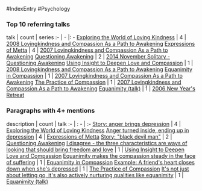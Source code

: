 #IndexEntry #Psychology

### Top 10 referring talks
talk | count | series
:- | - |: -
<a data-href="Exploring the World of Loving Kindness" href="Exploring+the+World+of+Loving+Kindness" class="internal-link" target="_blank" rel="noopener">Exploring the World of Loving Kindness</a> | 4 | <a data-href="2008 Lovingkindness and Compassion As a Path to Awakening" href="2008+Lovingkindness+and+Compassion+As+a+Path+to+Awakening" class="internal-link" target="_blank" rel="noopener">2008 Lovingkindness and Compassion As a Path to Awakening</a>
<a data-href="Expressions of Metta" href="Expressions+of+Metta" class="internal-link" target="_blank" rel="noopener">Expressions of Metta</a> | 4 | <a data-href="2007 Lovingkindness and Compassion As a Path to Awakening" href="2007+Lovingkindness+and+Compassion+As+a+Path+to+Awakening" class="internal-link" target="_blank" rel="noopener">2007 Lovingkindness and Compassion As a Path to Awakening</a>
<a data-href="Questioning Awakening" href="Questioning+Awakening" class="internal-link" target="_blank" rel="noopener">Questioning Awakening</a> | 2 | <a data-href="2014 November Solitary - Questioning Awakening" href="2014+November+Solitary+-+Questioning+Awakening" class="internal-link" target="_blank" rel="noopener">2014 November Solitary - Questioning Awakening</a>
<a data-href="Using Insight to Deepen Love and Compassion" href="Using+Insight+to+Deepen+Love+and+Compassion" class="internal-link" target="_blank" rel="noopener">Using Insight to Deepen Love and Compassion</a> | 1 | <a data-href="2008 Lovingkindness and Compassion As a Path to Awakening" href="2008+Lovingkindness+and+Compassion+As+a+Path+to+Awakening" class="internal-link" target="_blank" rel="noopener">2008 Lovingkindness and Compassion As a Path to Awakening</a>
<a data-href="Equanimity in Compassion" href="Equanimity+in+Compassion" class="internal-link" target="_blank" rel="noopener">Equanimity in Compassion</a> | 1 | <a data-href="2007 Lovingkindness and Compassion As a Path to Awakening" href="2007+Lovingkindness+and+Compassion+As+a+Path+to+Awakening" class="internal-link" target="_blank" rel="noopener">2007 Lovingkindness and Compassion As a Path to Awakening</a>
<a data-href="The Practice of Compassion" href="The+Practice+of+Compassion" class="internal-link" target="_blank" rel="noopener">The Practice of Compassion</a> | 1 | <a data-href="2007 Lovingkindness and Compassion As a Path to Awakening" href="2007+Lovingkindness+and+Compassion+As+a+Path+to+Awakening" class="internal-link" target="_blank" rel="noopener">2007 Lovingkindness and Compassion As a Path to Awakening</a>
<a data-href="Equanimity (talk)" href="Equanimity+%28talk%29" class="internal-link" target="_blank" rel="noopener">Equanimity (talk)</a> | 1 | <a data-href="2006 New Years Retreat" href="2006+New+Year%27s+Retreat" class="internal-link" target="_blank" rel="noopener">2006 New Year&#x27;s Retreat</a>

### Paragraphs with 4+ mentions
description | count | talk
:- | : - | :-
<a aria-label-position="top" aria-label="Exploring the World of Loving Kindness > Story anger brings depression" data-href="Exploring the World of Loving Kindness#Story anger brings depression" href="Exploring+the+World+of+Loving+Kindness#Story+anger+brings+depression" class="internal-link" target="_blank" rel="noopener">Story: anger brings depression</a> | 4 | <a data-href="Exploring the World of Loving Kindness" href="Exploring+the+World+of+Loving+Kindness" class="internal-link" target="_blank" rel="noopener">Exploring the World of Loving Kindness</a>
<a aria-label-position="top" aria-label="Expressions of Metta > Anger turned inside ending up in depression" data-href="Expressions of Metta#Anger turned inside ending up in depression" href="Expressions+of+Metta#Anger+turned+inside+ending+up+in+depression" class="internal-link" target="_blank" rel="noopener">Anger turned inside, ending up in depression</a> | 4 | <a data-href="Expressions of Metta" href="Expressions+of+Metta" class="internal-link" target="_blank" rel="noopener">Expressions of Metta</a>
<a aria-label-position="top" aria-label="Questioning Awakening > Story black devil man" data-href="Questioning Awakening#Story black devil man" href="Questioning+Awakening#Story+%22black+devil+man%22" class="internal-link" target="_blank" rel="noopener">Story: &quot;black devil man&quot;</a> | 2 | <a data-href="Questioning Awakening" href="Questioning+Awakening" class="internal-link" target="_blank" rel="noopener">Questioning Awakening</a>
<a aria-label-position="top" aria-label="Using Insight to Deepen Love and Compassion > I disagree - the three characteristics are ways of looking that should bring freedom and love" data-href="Using Insight to Deepen Love and Compassion#I disagree - the three characteristics are ways of looking that should bring freedom and love" href="Using+Insight+to+Deepen+Love+and+Compassion#I+disagree+-+the+three+characteristics+are+ways+of+looking+that+should+bring+freedom+and+love" class="internal-link" target="_blank" rel="noopener">I disagree - the three characteristics are ways of looking that should bring freedom and love</a> | 1 | <a data-href="Using Insight to Deepen Love and Compassion" href="Using+Insight+to+Deepen+Love+and+Compassion" class="internal-link" target="_blank" rel="noopener">Using Insight to Deepen Love and Compassion</a>
<a aria-label-position="top" aria-label="Equanimity in Compassion > Equanimity makes the compassion steady in the face of suffering" data-href="Equanimity in Compassion#Equanimity makes the compassion steady in the face of suffering" href="Equanimity+in+Compassion#Equanimity+makes+the+compassion+steady+in+the+face+of+suffering" class="internal-link" target="_blank" rel="noopener">Equanimity makes the compassion steady in the face of suffering</a> | 1 | <a data-href="Equanimity in Compassion" href="Equanimity+in+Compassion" class="internal-link" target="_blank" rel="noopener">Equanimity in Compassion</a>
<a aria-label-position="top" aria-label="The Practice of Compassion > Example A friends heart closes down when shes depressed" data-href="The Practice of Compassion#Example A friends heart closes down when shes depressed" href="The+Practice+of+Compassion#Example+A+friend%27s+heart+closes+down+when+she%27s+depressed" class="internal-link" target="_blank" rel="noopener">Example: A friend&#x27;s heart closes down when she&#x27;s depressed</a> | 1 | <a data-href="The Practice of Compassion" href="The+Practice+of+Compassion" class="internal-link" target="_blank" rel="noopener">The Practice of Compassion</a>
<a aria-label-position="top" aria-label="Equanimity (talk) > Its not just about letting go its also actively nurturing qualities like equanimity" data-href="Equanimity (talk)#Its not just about letting go its also actively nurturing qualities like equanimity" href="Equanimity+%28talk%29#It%27s+not+just+about+letting+go+it%27s+also+actively+nurturing+qualities+like+equanimity" class="internal-link" target="_blank" rel="noopener">It&#x27;s not just about letting go, it&#x27;s also actively nurturing qualities like equanimity</a> | 1 | <a data-href="Equanimity (talk)" href="Equanimity+%28talk%29" class="internal-link" target="_blank" rel="noopener">Equanimity (talk)</a>

